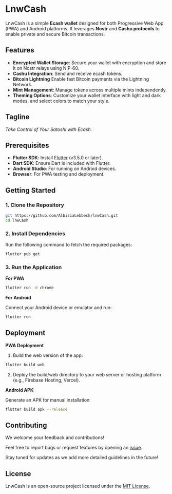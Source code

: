 # LnwCash  

LnwCash is a simple **Ecash wallet** designed for both Progressive Web App (PWA) and Android platforms. It leverages **Nostr** and **Cashu protocols** to enable private and secure Bitcoin transactions.  

## Features  

- **Encrypted Wallet Storage**: Secure your wallet with encryption and store it on Nostr relays using NIP-60.  
- **Cashu Integration**: Send and receive ecash tokens.
- **Bitcoin Lightning** Enable fast Bitcoin payments via the Lightning Network.  
- **Mint Management**: Manage tokens across multiple mints independently.  
- **Theming Options**: Customize your wallet interface with light and dark modes, and select colors to match your style.  

## Tagline  

*Take Control of Your Satoshi with Ecash.*  

## Prerequisites  

- **Flutter SDK**: Install [Flutter](https://flutter.dev/) (v3.5.0 or later).  
- **Dart SDK**: Ensure Dart is included with Flutter.  
- **Android Studio**: For running on Android devices.  
- **Browser**: For PWA testing and deployment.  

## Getting Started  

### 1. Clone the Repository  

```bash  
git https://github.com/AlbiziaLebbeck/lnwCash.git
cd lnwCash
```

### 2. Install Dependencies

Run the following command to fetch the required packages:

```bash
flutter pub get  
```

### 3. Run the Application

**For PWA**

```bash
flutter run -d chrome  
```
 
**For Android**

Connect your Android device or emulator and run:

```bash
flutter run  
```

## Deployment

**PWA Deployment**

1. Build the web version of the app:

```bash
flutter build web  
```

2. Deploy the build/web directory to your web server or hosting platform (e.g., Firebase Hosting, Vercel).

**Android APK**

Generate an APK for manual installation:

```bash
flutter build apk --release
```

## Contributing  

We welcome your feedback and contributions!  

Feel free to report bugs or request features by opening an [issue](https://github.com/AlbiziaLebbeck/lnwCash/issues).  

Stay tuned for updates as we add more detailed guidelines in the future! 

## License

LnwCash is an open-source project licensed under the [MIT License](https://github.com/AlbiziaLebbeck/lnwCash/blob/main/LICENSE).
